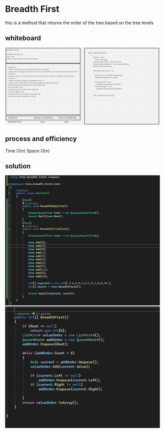 # Breadth First

this is a method that returns the order of the tree based on the tree levels

## whiteboard

![](1.png)

## process and efficiency

Time O(n)
Space O(n)

## solution

![](2.png)
![](3.png)
